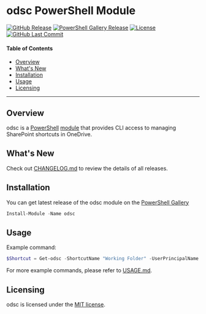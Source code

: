 # odsc PowerShell Module

[![GitHub Release](https://badge.fury.io/gh/innovara%2Fodsc.svg)](https://github.com/innovara/odsc/releases)
[![PowerShell Gallery Release](https://img.shields.io/powershellgallery/v/odsc)](https://www.powershellgallery.com/packages/odsc)
[![License](https://img.shields.io/badge/license-MIT-green)](https://github.com/innovara/odsc/blob/main/LICENSE.md)
[![GitHub Last Commit](https://img.shields.io/github/last-commit/innovara/odsc)](https://github.com/innovara/odsc/commits/main)

#### Table of Contents

*   [Overview](#overview)
*   [What's New](#whats-new)
*   [Installation](#installation)
*   [Usage](#usage)
*   [Licensing](#licensing)

----------

## Overview

odsc is a [PowerShell](https://microsoft.com/powershell) [module](https://technet.microsoft.com/en-us/library/dd901839.aspx)
that provides CLI access to managing SharePoint shortcuts in OneDrive.

## What's New

Check out [CHANGELOG.md](CHANGELOG.md) to review the details of all releases.

## Installation

You can get latest release of the odsc module on the [PowerShell Gallery](https://www.powershellgallery.com/packages/odsc)

```PowerShell
Install-Module -Name odsc
```

## Usage

Example command:

```powershell
$Shortcut = Get-odsc -ShortcutName "Working Folder" -UserPrincipalName "user@contoso.com"
```

For more example commands, please refer to [USAGE.md](USAGE.md).

## Licensing

odsc is licensed under the [MIT license](LICENSE.md).
